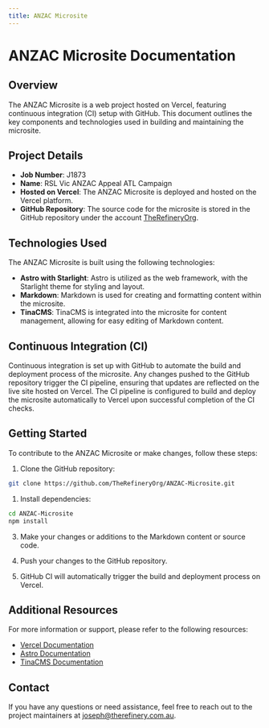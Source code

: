 ```yaml
---
title: ANZAC Microsite
---
```


# ANZAC Microsite Documentation

## Overview

The ANZAC Microsite is a web project hosted on Vercel, featuring continuous integration (CI) setup with GitHub. This document outlines the key components and technologies used in building and maintaining the microsite.

## Project Details

- **Job Number**: J1873
- **Name**: RSL Vic ANZAC Appeal ATL Campaign
- **Hosted on Vercel**: The ANZAC Microsite is deployed and hosted on the Vercel platform.
- **GitHub Repository**: The source code for the microsite is stored in the GitHub repository under the account [TheRefineryOrg](https://github.com/TheRefineryOrg).

## Technologies Used

The ANZAC Microsite is built using the following technologies:

- **Astro with Starlight**: Astro is utilized as the web framework, with the Starlight theme for styling and layout.
- **Markdown**: Markdown is used for creating and formatting content within the microsite.
- **TinaCMS**: TinaCMS is integrated into the microsite for content management, allowing for easy editing of Markdown content.

## Continuous Integration (CI)

Continuous integration is set up with GitHub to automate the build and deployment process of the microsite. Any changes pushed to the GitHub repository trigger the CI pipeline, ensuring that updates are reflected on the live site hosted on Vercel. The CI pipeline is configured to build and deploy the microsite automatically to Vercel upon successful completion of the CI checks.

## Getting Started

To contribute to the ANZAC Microsite or make changes, follow these steps:

1. Clone the GitHub repository:
   
``` bash
git clone https://github.com/TheRefineryOrg/ANZAC-Microsite.git
```

1. Install dependencies:

``` bash
cd ANZAC-Microsite
npm install
```

3. Make your changes or additions to the Markdown content or source code.

4. Push your changes to the GitHub repository.

5. GitHub CI will automatically trigger the build and deployment process on Vercel.

## Additional Resources

For more information or support, please refer to the following resources:

- [Vercel Documentation](https://vercel.com/docs)
- [Astro Documentation](https://docs.astro.build/)
- [TinaCMS Documentation](https://tinacms.org/docs)

## Contact

If you have any questions or need assistance, feel free to reach out to the project maintainers at [joseph@therefinery.com.au](joseph:dev@therefinery.com.au).
